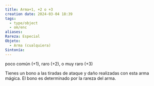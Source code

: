 ```yaml
---
title: Arma+1, +2 o +3
creation date: 2024-03-04 18:39
tags:
  - type/object
  - om/enc
aliases: 
Rareza: Especial
Objeto:
  - Arma (cualquiera)
Sintonía:
---
```

poco común (+1), raro (+2), o muy raro (+3)

Tienes un bono a las tiradas de ataque y daño realizadas con esta arma mágica. El bono es determinado por la rareza del arma.